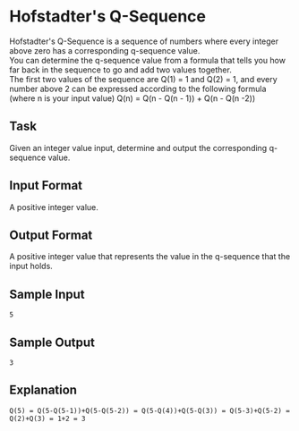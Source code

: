 # Hofstadter's Q-Sequence

Hofstadter's Q-Sequence is a sequence of numbers where every integer above zero has a corresponding q-sequence value.  
You can determine the q-sequence value from a formula that tells you how far back in the sequence to go and add two values together.  
The first two values of the sequence are Q(1) = 1 and Q(2) = 1, and every number above 2 can be expressed according to the following formula (where n is your input value) Q(n) = Q(n - Q(n - 1)) + Q(n - Q(n -2))

## Task

Given an integer value input, determine and output the corresponding q-sequence value.

## Input Format

A positive integer value.

## Output Format

A positive integer value that represents the value in the q-sequence that the input holds.

## Sample Input

```=
5
```

## Sample Output

```=
3
```

## Explanation

```=
Q(5) = Q(5-Q(5-1))+Q(5-Q(5-2)) = Q(5-Q(4))+Q(5-Q(3)) = Q(5-3)+Q(5-2) = Q(2)+Q(3) = 1+2 = 3
```
